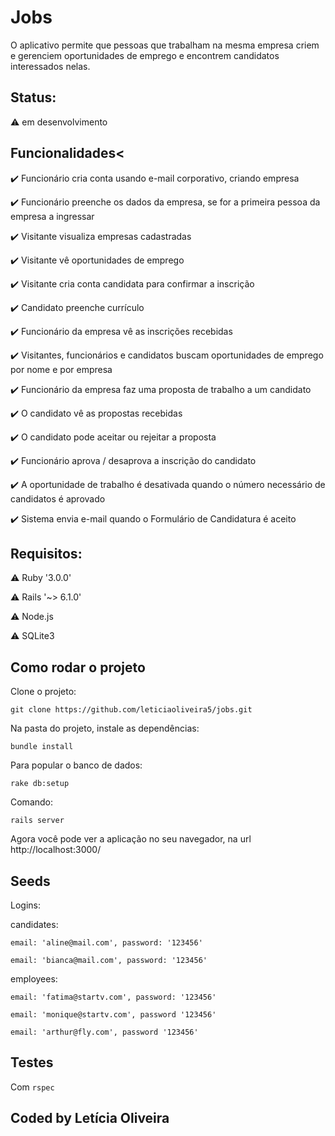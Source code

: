 <h1>Jobs</h1>

O aplicativo permite que pessoas que trabalham na mesma empresa criem e gerenciem oportunidades de emprego e encontrem candidatos interessados nelas.

## Status: 
:warning: em desenvolvimento

## Funcionalidades<

:heavy_check_mark: Funcionário cria conta usando e-mail corporativo, criando empresa

:heavy_check_mark: Funcionário preenche os dados da empresa, se for a primeira pessoa da empresa a ingressar

:heavy_check_mark: Visitante visualiza empresas cadastradas

:heavy_check_mark: Visitante vê oportunidades de emprego

:heavy_check_mark: Visitante cria conta candidata para confirmar a inscrição

:heavy_check_mark: Candidato preenche currículo

:heavy_check_mark: Funcionário da empresa vê as inscrições recebidas

:heavy_check_mark: Visitantes, funcionários e candidatos buscam oportunidades de emprego por nome e por empresa

:heavy_check_mark: Funcionário da empresa faz uma proposta de trabalho a um candidato

:heavy_check_mark: O candidato vê as propostas recebidas

:heavy_check_mark: O candidato pode aceitar ou rejeitar a proposta

:heavy_check_mark: Funcionário aprova / desaprova a inscrição do candidato

:heavy_check_mark: A oportunidade de trabalho é desativada quando o número necessário de candidatos é aprovado

:heavy_check_mark: Sistema envia e-mail quando o Formulário de Candidatura é aceito

## Requisitos:

:warning: Ruby '3.0.0'

:warning: Rails '~> 6.1.0'

:warning: Node.js

:warning: SQLite3

## Como rodar o projeto

Clone o projeto:

<p><code>git clone https://github.com/leticiaoliveira5/jobs.git</code></p>

Na pasta do projeto, instale as dependências:

<p><code>bundle install</code></p>

Para popular o banco de dados:

<p><code>rake db:setup</code></p>

Comando:

<p><code>rails server</code></p>

Agora você pode ver a aplicação no seu navegador, na url http://localhost:3000/

## Seeds

Logins:

  candidates:

    email: 'aline@mail.com', password: '123456'

    email: 'bianca@mail.com', password: '123456'

  employees:

    email: 'fatima@startv.com', password: '123456'

    email: 'monique@startv.com', password '123456'

    email: 'arthur@fly.com', password '123456'

## Testes

Com <code>rspec</code>

## Coded by Letícia Oliveira

